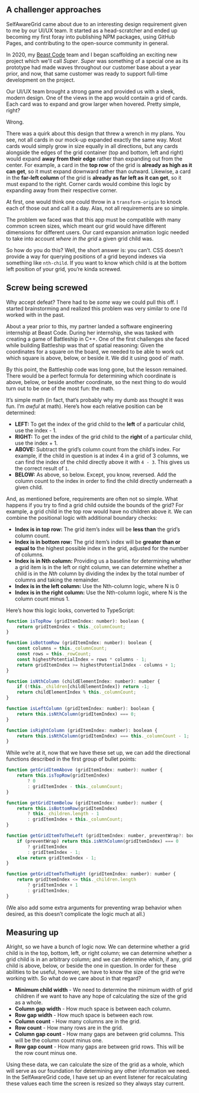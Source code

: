 ## A challenger approaches

SelfAwareGrid came about due to an interesting design requirement given to me by our UI/UX team. It started as a head-scratcher and ended up becoming my first foray into publishing NPM packages, using GitHub Pages, and contributing to the open-source community in general. 

In 2020, my [Beast Code](https://www.beast-code.com) team and I began scaffolding an exciting new project which we'll call _Super_. *Super* was something of a special one as its prototype had made waves throughout our customer base about a year prior, and now, that same customer was ready to support full-time development on the project. 

Our UI/UX team brought a strong game and provided us with a sleek, modern design. One of the views in the app would contain a grid of cards. Each card was to expand and grow larger when hovered. Pretty simple, right?

Wrong.

There was a quirk about this design that threw a wrench in my plans. You see, not all cards in our mock-up expanded exactly the same way. Most cards would simply grow in size equally in all directions, but any cards alongside the edges of the grid container (top and bottom, left and right) would expand **away from their edge** rather than expanding out from the center. For example, a card in the **top row** of the grid is **already as high as it can get**, so it must expand downward rather than outward. Likewise, a card in the **far-left column** of the grid is **already as far left as it can get**, so it must expand to the right. Corner cards would combine this logic by expanding away from their respective corner. 

At first, one would think one could throw in a `transform-origin` to knock each of those out and call it a day. Alas, not all requirements are so simple. 

The problem we faced was that this app must be compatible with many common screen sizes, which meant our grid would have different dimensions for different users. Our card expansion animation logic needed to take into account *where in the grid* a given grid child was.

So how do you do this? Well, the short answer is: you can’t. CSS doesn’t provide a way for querying positions of a grid beyond indexes via something like `nth-child`. If you want to know which child is at the bottom left position of your grid, you’re kinda screwed. 

## Screw being screwed

Why accept defeat? There had to be *some* way we could pull this off. I started brainstorming and realized this problem was very similar to one I’d worked with in the past. 

About a year prior to this, my partner landed a software engineering internship at Beast Code. During her internship, she was tasked with creating a game of Battleship in C++. One of the first challenges she faced while building Battleship was that of spatial reasoning: Given the coordinates for a square on the board, we needed to be able to work out which square is above, below, or beside it. We did it using good ol’ math. 

By this point, the Battleship code was long gone, but the lesson remained. There would be a perfect formula for determining which coordinate is above, below, or beside another coordinate, so the next thing to do would turn out to be one of the most fun: the math.

It’s simple math (in fact, that’s probably why my dumb ass thought it was fun. I’m *awful* at math). Here’s how each relative position can be determined:

- **LEFT:** To get the index of the grid child to the **left** of a particular child, use the index - 1.
- **RIGHT:** To get the index of the grid child to the **right** of a particular child, use the index + 1.
- **ABOVE:** Subtract the grid’s column count from the child’s index. For example, if the child in question is at index 4 in a grid of 3 columns, we can find the index of the child directly above it with `4 - 3`. This gives us the correct result of `1`.
- **BELOW:** As above, so below. Except, you know, reversed. Add the column count to the index in order to find the child directly underneath a given child.

And, as mentioned before, requirements are often not so simple. What happens if you try to find a grid child outside the bounds of the grid? For example, a grid child in the top row would have no children above it. We can combine the positional logic with additional boundary checks:

- **Index is in top row:** The grid item’s index will be **less than** the grid’s column count.
- **Index is in bottom row:** The grid item’s index will be **greater than or equal to** the highest possible index in the grid, adjusted for the number of columns.
- **Index is in Nth column:** Providing us a baseline for determining whether a grid item is in the left or right column, we can determine whether a child is in the *Nth* column by dividing the index by the total number of columns and taking the remainder. 
- **Index is in the left column:** Use the Nth-column logic, where N is 0
- **Index is in the right column:** Use the Nth-column logic, where N is the column count minus 1.

Here’s how this logic looks, converted to TypeScript:

```javascript
function isTopRow (gridItemIndex: number): boolean {
	return gridItemIndex < this._columnCount;
}

function isBottomRow (gridItemIndex: number): boolean {
	const columns = this._columnCount;
	const rows = this._rowCount;
	const highestPotentialIndex = rows * columns - 1;
	return gridItemIndex >= highestPotentialIndex - columns + 1;
}

function isNthColumn (childElementIndex: number): number {
	if (!this._children[childElementIndex]) return -1;
	return childElementIndex % this._columnCount;
}

function isLeftColumn (gridItemIndex: number): boolean {
	return this.isNthColumn(gridItemIndex) === 0;
}

function isRightColumn (gridItemIndex: number): boolean {
	return this.isNthColumn(gridItemIndex) === this._columnCount - 1;
}
```

While we’re at it, now that we have these set up, we can add the directional functions described in the first group of bullet points:

```javascript
function getGridItemAbove (gridItemIndex: number): number {
	return this.isTopRow(gridItemIndex)
		? 0
		: gridItemIndex - this._columnCount;
}

function getGridItemBelow (gridItemIndex: number): number {
	return this.isBottomRow(gridItemIndex)
		? this._children.length - 1
		: gridItemIndex + this._columnCount;
}

function getGridItemToTheLeft (gridItemIndex: number, preventWrap?: boolean): number {
	if (preventWrap) return this.isNthColumn(gridItemIndex) === 0
		? gridItemIndex
		: gridItemIndex - 1;
	else return gridItemIndex - 1;
}

function getGridItemToTheRight (gridItemIndex: number): number {
	return gridItemIndex <= this._children.length
		? gridItemIndex + 1
		: gridItemIndex;
}
```

(We also add some extra arguments for preventing wrap behavior when desired, as this doesn’t complicate the logic much at all.)

## Measuring up

Alright, so we have a bunch of logic now. We can determine whether a grid child is in the top, bottom, left, or right column; we can determine whether a grid child is in an arbitrary column; and we can determine which, if any, grid child is above, below, or beside the one in question. In order for these abilities to be useful, however, we have to know the size of the grid we’re working with. So what do we care about in that regard?

- **Minimum child width** - We need to determine the minimum width of grid children if we want to have any hope of calculating the size of the grid as a whole.
- **Column gap width** - How much space is between each column.
- **Row gap width** - How much space is between each row.
- **Column count** - How many columns are in the grid.
- **Row count** - How many rows are in the grid.
- **Column gap count** - How many gaps are between grid columns. This will be the column count minus one.
- **Row gap count** - How many gaps are between grid rows. This will be the row count minus one.

Using these data, we can calculate the size of the grid as a whole, which will serve as our foundation for determining any other information we need. In the SelfAwareGrid code, I have set up an event listener for recalculating these values each time the screen is resized so they always stay current. 
